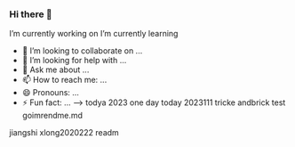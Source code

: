 ### Hi there 👋

I’m currently working on
I’m currently learning
- 👯 I’m looking to collaborate on ...
- 🤔 I’m looking for help with ...
- 💬 Ask me about ...
- 📫 How to reach me: ...
- 😄 Pronouns: ...
- ⚡ Fun fact: ...
-->
todya
2023 one day
  today
  2023111
  tricke andbrick
  test
  goimrendme.md
  
jiangshi
xlong2020222
readm
